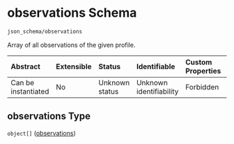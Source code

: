 # observations Schema

```txt
json_schema/observations
```

Array of all observations of the given profile.

| Abstract            | Extensible | Status         | Identifiable            | Custom Properties | Additional Properties | Access Restrictions | Defined In                                                                                                |
| :------------------ | :--------- | :------------- | :---------------------- | :---------------- | :-------------------- | :------------------ | :-------------------------------------------------------------------------------------------------------- |
| Can be instantiated | No         | Unknown status | Unknown identifiability | Forbidden         | Allowed               | none                | [observations.schema.json](../../out/schemas/sub-schemas/observations.schema.json "open original schema") |

## observations Type

`object[]` ([observations](observations-observations.md))
